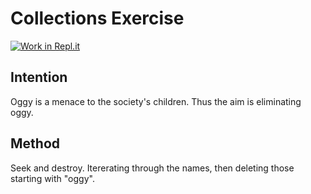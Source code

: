 
# Collections Exercise

[![Work in Repl.it](https://classroom.github.com/assets/work-in-replit-14baed9a392b3a25080506f3b7b6d57f295ec2978f6f33ec97e36a161684cbe9.svg)](https://classroom.github.com/online_ide?assignment_repo_id=2970326&assignment_repo_type=AssignmentRepo)

## Intention

Oggy is a menace to the society's children. Thus the aim is eliminating oggy.

## Method

Seek and destroy.
Itererating through the names, then deleting those starting with "oggy".
